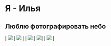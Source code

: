 # Я - Илья
## Люблю фотографировать небо
| <image src="/Sky.jpg"> | <image src="/Sky2.jpg">  |
| <image src="/Sky3.jpg">  | <image src="/Sky4.jpg">|
| <image src="/Sky5.jpg">  |